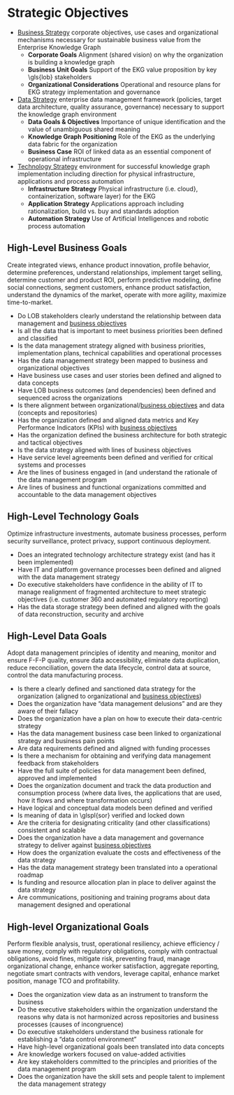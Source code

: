 # Strategic Objectives

- [Business Strategy](#high-level-business-goals) corporate objectives, 
  use cases and organizational mechanisms necessary for sustainable
  business value from the Enterprise Knowledge Graph
  - **Corporate Goals** Alignment (shared vision) on why the organization
    is building a knowledge graph
  - **Business Unit Goals** Support of the EKG value proposition by
        key \gls{lob} stakeholders
  - **Organizational Considerations** Operational and resource plans for
    EKG strategy implementation and governance
- [Data Strategy](#high-level-data-goals) enterprise data management
  framework (policies, target data architecture, quality assurance,
  governance) necessary to support the knowledge graph environment
    - **Data Goals & Objectives** Importance of unique identification and 
      the value of unambiguous shared meaning
    - **Knowledge Graph Positioning** Role of the EKG as the underlying 
      data fabric for the organization
    - **Business Case** ROI of linked data as an essential component of 
      operational infrastructure
- [Technology Strategy](#high-level-technology-goals) environment for
  successful knowledge graph implementation including direction for
  physical infrastructure, applications and process automation
    - **Infrastructure Strategy** Physical infrastructure (i.e. cloud}, 
      containerization, software layer) for the EKG
    - **Application Strategy** Applications approach including rationalization, 
      build vs. buy and standards adoption
    - **Automation Strategy** Use of Artificial Intelligences and robotic
      process automation

## High-Level Business Goals

Create integrated views, enhance product innovation, profile behavior, 
determine preferences, understand relationships, implement target selling, 
determine customer and product ROI, perform predictive modeling,
define social connections, segment customers, enhance product satisfaction, 
understand the dynamics of the market, operate with more agility, 
maximize time-to-market.

- Do LOB stakeholders clearly understand the relationship between data management
  and [business objectives](/pillar/business/strategy-actuation/business-goals)
- Is all the data that is important to meet business priorities been defined
  and classified
- Is the data management strategy aligned with business priorities,
  implementation plans, technical capabilities and operational processes
- Has the data management strategy been mapped to business and
  organizational objectives
- Have business use cases and user stories been defined and aligned to 
  data concepts
- Have LOB business outcomes (and dependencies) been defined and sequenced
  across the organizations
- Is there alignment between 
  organizational/[business objectives](/pillar/business/strategy-actuation/business-goals)
  and data (concepts and repositories)
- Has the organization defined and aligned data metrics and
  Key Performance Indicators (KPIs) with [business objectives](/pillar/business/strategy-actuation/business-goals)
- Has the organization defined the business architecture for both 
  strategic and tactical objectives
- Is the data strategy aligned with lines of business objectives
- Have service level agreements been defined and verified for critical
  systems and processes
- Are the lines of business engaged in (and understand the rationale of
  the data management program
- Are lines of business and functional organizations committed and 
  accountable to the data management objectives

## High-Level Technology Goals

Optimize infrastructure investments, automate business processes, 
perform security surveillance, protect privacy, support continuous deployment.

- Does an integrated technology architecture strategy exist (and has it been
  implemented)
- Have IT and platform governance processes been defined and aligned with
  the data management strategy
- Do executive stakeholders have confidence in the ability of IT to manage 
  realignment of fragmented architecture to meet strategic objectives
  (i.e. customer 360 and automated regulatory reporting)
- Has the data storage strategy been defined and aligned with the
  goals of data reconstruction, security and archive

## High-Level Data Goals

Adopt data management principles of identity and meaning, monitor and 
ensure F-F-P quality, ensure data accessibility, eliminate data duplication, 
reduce reconciliation, govern the data lifecycle, control data at source, 
control the data manufacturing process.

- Is there a clearly defined and sanctioned data strategy for the 
  organization (aligned to organizational and 
  [business objectives](/pillar/business/strategy-actuation/business-goals))
- Does the organization have “data management delusions” and are they 
  aware of their fallacy
- Does the organization have a plan on how to execute their data-centric 
  strategy
- Has the data management business case been linked to organizational 
  strategy and business pain points
- Are data requirements defined and aligned with funding processes
- Is there a mechanism for obtaining and verifying data management 
  feedback from stakeholders
- Have the full suite of policies for data management been defined, 
  approved and implemented
- Does the organization document and track the data production and 
  consumption process (where data lives, the applications that are used, 
  how it flows and where transformation occurs)
- Have logical and conceptual data models been defined and verified
- Is meaning of data in \glspl{sor} verified and locked down
- Are the criteria for designating criticality (and other classifications) 
  consistent and scalable
- Does the organization have a data management and governance strategy to 
  deliver against [business objectives](/pillar/business/strategy-actuation/business-goals)
- How does the organization evaluate the costs and effectiveness of the 
  data strategy
- Has the data management strategy been translated into a operational roadmap
- Is funding and resource allocation plan in place to deliver against the 
  data strategy
- Are communications, positioning and training programs about 
  data management designed and operational

## High-level Organizational Goals

Perform flexible analysis, trust, operational resiliency, 
achieve efficiency / save money, comply with regulatory obligations, 
comply with contractual obligations, avoid fines,
mitigate risk, preventing fraud, manage organizational change, 
enhance worker satisfaction,
aggregate reporting, negotiate smart contracts with vendors, 
leverage capital, enhance market position, manage TCO and profitability.

- Does the organization view data as an instrument to transform the business
- Do the executive stakeholders within the organization understand the reasons
  why data is not harmonized across repositories and business processes
  (causes of incongruence)
- Do executive stakeholders understand the business rationale for 
  establishing a “data control environment”
- Have high-level organizational goals been translated into data concepts
- Are knowledge workers focused on value-added activities
- Are key stakeholders committed to the principles and priorities of the 
  data management program
- Does the organization have the skill sets and people talent to implement
  the data management strategy










